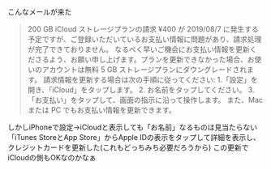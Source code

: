 
こんなメールが来た

> 200 GB iCloud ストレージプランの請求 ¥400 が 2019/08/7 に発生する予定ですが、ご登録いただいているお支払い情報に問題があり、請求処理が完了できておりません。
>  なるべく早いご機会にお支払い情報を更新くださるよう、お願い申し上げます。プランを更新できなかった場合、お使いのアカウントは無料 5 GB ストレージプランにダウングレードされます。
>  請求情報を更新する場合は次の手順に従ってください:
>  	1.「設定」を開き、「iCloud」をタップします。
>  	2. お名前をタップしてください。
>  	3.「お支払い」をタップして、画面の指示に沿って操作します。
>  また、Mac または PC でもお支払い情報を更新できます。

しかしiPhoneで設定→iCloudと表示しても「お名前」なるものは見当たらない
「iTunes StoreとApp Store」からApple IDの表示をタップして詳細を表示し、クレジットカードを更新した(これもどっちみち必要だろうから)
この更新でiCloudの側もOKなのかなぁ
